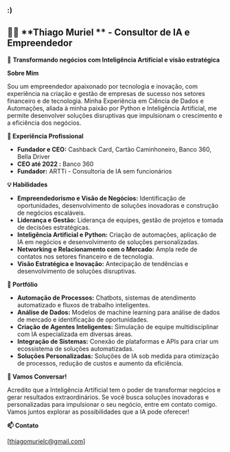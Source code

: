 ###  :)

## 🙋‍♂️ **Thiago Muriel ** - Consultor de IA e Empreendedor

🚀 **Transformando negócios com Inteligência Artificial e visão estratégica**

**Sobre Mim**

Sou um empreendedor apaixonado por tecnologia e inovação, com experiência na criação e gestão de empresas de sucesso nos setores financeiro e de tecnologia. Minha Experiência em Ciência de Dados e Automações, aliada à minha paixão por Python e Inteligência Artificial, me permite desenvolver soluções disruptivas que impulsionam o crescimento e a eficiência dos negócios.

**💼 Experiência Profissional**

* **Fundador e CEO:** Cashback Card, Cartão Caminhoneiro, Banco 360, Bella Driver
* **CEO até 2022 :** Banco 360
* **Fundador:** ARTTi - Consultoria de IA sem funcionários

**💡 Habilidades**

* **Empreendedorismo e Visão de Negócios:** Identificação de oportunidades, desenvolvimento de soluções inovadoras e construção de negócios escaláveis.
* **Liderança e Gestão:** Liderança de equipes, gestão de projetos e tomada de decisões estratégicas.
* **Inteligência Artificial e Python:** Criação de automações, aplicação de IA em negócios e desenvolvimento de soluções personalizadas.
* **Networking e Relacionamento com o Mercado:** Ampla rede de contatos nos setores financeiro e de tecnologia.
* **Visão Estratégica e Inovação:** Antecipação de tendências e desenvolvimento de soluções disruptivas.

**🤖 Portfólio**

* **Automação de Processos:** Chatbots, sistemas de atendimento automatizado e fluxos de trabalho inteligentes.
* **Análise de Dados:** Modelos de machine learning para análise de dados de mercado e identificação de oportunidades.
* **Criação de Agentes Inteligentes:** Simulação de equipe multidisciplinar com IA especializada em diversas áreas.
* **Integração de Sistemas:** Conexão de plataformas e APIs para criar um ecossistema de soluções automatizadas.
* **Soluções Personalizadas:** Soluções de IA sob medida para otimização de processos, redução de custos e aumento da eficiência.

**🤝 Vamos Conversar!**

Acredito que a Inteligência Artificial tem o poder de transformar negócios e gerar resultados extraordinários. Se você busca soluções inovadoras e personalizadas para impulsionar o seu negócio, entre em contato comigo. Vamos juntos explorar as possibilidades que a IA pode oferecer!

**📫 Contato**

[thiagomurielc@gmail.com] 


